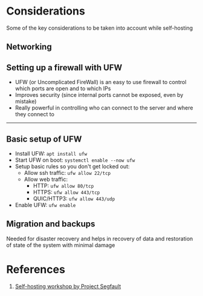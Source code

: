 # Considerations

Some of the key considerations to be taken into account while self-hosting

## Networking

## Setting up a firewall with UFW

- UFW (or Uncomplicated FireWall) is an easy to use firewall to control which ports are open and to which IPs
- Improves security (since internal ports cannot be exposed, even by mistake)
- Really powerful in controlling who can connect to the server and where they connect to

---

## Basic setup of UFW

- Install UFW: `apt install ufw`
- Start UFW on boot: `systemctl enable --now ufw`
- Setup basic rules so you don't get locked out:
  - Allow ssh traffic: `ufw allow 22/tcp`
  - Allow web traffic:
    - HTTP: `ufw allow 80/tcp`
    - HTTPS: `ufw allow 443/tcp`
    - QUIC/HTTP3: `ufw allow 443/udp`
- Enable UFW: `ufw enable`

## Migration and backups

Needed for disaster recovery and helps in recovery of data and restoration of state of the system with minimal damage

# References

1. [Self-hosting workshop by Project Segfault](https://doc.projectsegfau.lt/9cal5vjqSO63NFrONue5Yg#)